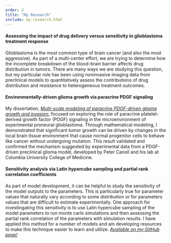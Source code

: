 ```yaml
---
order: 2
title: "My Research"
include: my-research.html
---
```

[//]: # (## Current Research)
#### Assessing the impact of drug delivery versus sensitivity in glioblastoma treatment response
Glioblastoma is the most common type of brain cancer (and also the most aggressive). As part of a multi-center effort, we are trying to determine how the incomplete breakdown of the blood-brain barrier affects drug distribution in tumors. There are many ways we are studying this question, but my particular role has been using noninvasive imaging data from preclinical models to quantitatively assess the contributions of drug distribution and resistance to heterogeneous treatment outcomes.

#### Environmentally-driven glioma growth via paracrine PDGF signaling
My dissertation, [*Multi-scale modeling of paracrine PDGF-driven glioma growth and invasion*](http://hdl.handle.net/1773/38058), focused on exploring the role of paracrine platelet-derived growth factor (PDGF) signaling in the microenvironment of experimental proneural glioblastoma. Through mathematical modeling, I demonstrated that significant tumor growth can be driven by changes in the local brain tissue environment that cause normal progenitor cells to behave like cancer without undergoing mutation. This result validated and confirmed the mechanism suggested by experimental data from a PDGF-driven preclinical glioma model, developed by Peter Canoll and his lab at Columbia University College of Medicine.

#### Sensitivity analysis via Latin hypercube sampling and partial rank correlation coefficients
As part of model development, it can be helpful to study the sensitivity of the model outputs to the parameters. This is particularly true for parameter values that naturally vary according to some distribution or for parameters values that are difficult to estimate experimentally. One approach for investingating this sensitivity is to use Latin hypercube sampling of the model parameters to run monte carlo simulations and then assessing the partial rank correlation of the parameters with simulation results. I have applied this method for a number of models and am developing resources to make this technique easier to learn and utilize. [*Available on my GitHub page!*](https://github.com/scmassey/model-sensitivity-analysis)

[//]: # (#### Sex differences in neuroimmunology // Through my work with glioblastoma, I've become increasingly interested in the neuroimmune system and biological sex differences, and how variation in normal or healthy biological functioning translates to different incidence and outcome in disease. I am looking to collaborate on projects in this area that will benefit from my quanititave analytical skills to improve precision medicine.)